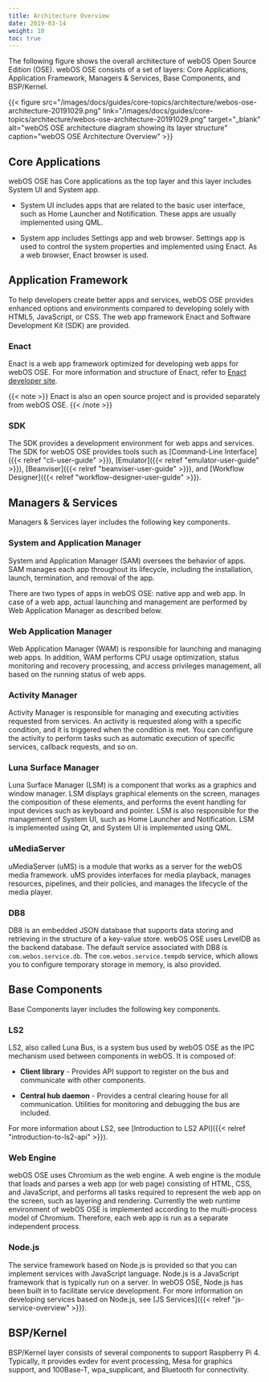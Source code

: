 ```yaml
---
title: Architecture Overview
date: 2019-03-14
weight: 10
toc: true
---
```


The following figure shows the overall architecture of webOS Open Source Edition (OSE). webOS OSE consists of a set of layers: Core Applications, Application Framework, Managers & Services, Base Components, and BSP/Kernel.

{{< figure src="/images/docs/guides/core-topics/architecture/webos-ose-architecture-20191029.png" link="/images/docs/guides/core-topics/architecture/webos-ose-architecture-20191029.png" target="_blank" alt="webOS OSE architecture diagram showing its layer structure" caption="webOS OSE Architecture Overview" >}}

## Core Applications

webOS OSE has Core applications as the top layer and this layer includes System UI and System app.

  - System UI includes apps that are related to the basic user interface, such as Home Launcher and Notification. These apps are usually implemented using QML.

  - System app includes Settings app and web browser. Settings app is used to control the system properties and implemented using Enact. As a web browser, Enact browser is used.

## Application Framework

To help developers create better apps and services, webOS OSE provides enhanced options and environments compared to developing solely with HTML5, JavaScript, or CSS. The web app framework Enact and Software Development Kit (SDK) are provided.

### Enact

Enact is a web app framework optimized for developing web apps for webOS OSE. For more information and structure of Enact, refer to [Enact developer site](http://enactjs.com).

{{< note >}}
Enact is also an open source project and is provided separately from webOS OSE.
{{< /note >}}

### SDK

The SDK provides a development environment for web apps and services. The SDK for webOS OSE provides tools such as [Command-Line Interface]({{< relref "cli-user-guide" >}}), [Emulator]({{< relref "emulator-user-guide" >}}), [Beanviser]({{< relref "beanviser-user-guide" >}}), and [Workflow Designer]({{< relref "workflow-designer-user-guide" >}}).

## Managers & Services

Managers & Services layer includes the following key components.

### System and Application Manager

System and Application Manager (SAM) oversees the behavior of apps. SAM manages each app throughout its lifecycle, including the installation, launch, termination, and removal of the app.

There are two types of apps in webOS OSE: native app and web app. In case of a web app, actual launching and management are performed by Web Application Manager as described below.

### Web Application Manager

Web Application Manager (WAM) is responsible for launching and managing web apps. In addition, WAM performs CPU usage optimization, status monitoring and recovery processing, and access privileges management, all based on the running status of web apps.

### Activity Manager

Activity Manager is responsible for managing and executing activities requested from services. An activity is requested along with a specific condition, and it is triggered when the condition is met. You can configure the activity to perform tasks such as automatic execution of specific services, callback requests, and so on.

### Luna Surface Manager

Luna Surface Manager (LSM) is a component that works as a graphics and window manager. LSM displays graphical elements on the screen, manages the composition of these elements, and performs the event handling for input devices such as keyboard and pointer. LSM is also responsible for the management of System UI, such as Home Launcher and Notification. LSM is implemented using Qt, and System UI is implemented using QML.

### uMediaServer

uMediaServer (uMS) is a module that works as a server for the webOS media framework. uMS provides interfaces for media playback, manages resources, pipelines, and their policies, and manages the lifecycle of the media player.

### DB8

DB8 is an embedded JSON database that supports data storing and retrieving in the structure of a key-value store. webOS OSE uses LevelDB as the backend database. The default service associated with DB8 is `com.webos.service.db`. The `com.webos.service.tempdb` service, which allows you to configure temporary storage in memory, is also provided.

## Base Components

Base Components layer includes the following key components.

### LS2

LS2, also called Luna Bus, is a system bus used by webOS OSE as the IPC mechanism used between components in webOS. It is composed of:

  - **Client library** - Provides API support to register on the bus and communicate with other components.

  - **Central hub daemon** - Provides a central clearing house for all communication. Utilities for monitoring and debugging the bus are included.

For more information about LS2, see [Introduction to LS2 API]({{< relref "introduction-to-ls2-api" >}}).

### Web Engine

webOS OSE uses Chromium as the web engine. A web engine is the module that loads and parses a web app (or web page) consisting of HTML, CSS, and JavaScript, and performs all tasks required to represent the web app on the screen, such as layering and rendering. Currently the web runtime environment of webOS OSE is implemented according to the multi-process model of Chromium. Therefore, each web app is run as a separate independent process.

### Node.js

The service framework based on Node.js is provided so that you can implement services with JavaScript language. Node.js is a JavaScript framework that is typically run on a server. In webOS OSE, Node.js has been built in to facilitate service development. For more information on developing services based on Node.js, see [JS Services]({{< relref "js-service-overview" >}}).

## BSP/Kernel

BSP/Kernel layer consists of several components to support Raspberry Pi 4. Typically, it provides evdev for event processing, Mesa for graphics support, and 100Base-T, wpa_supplicant, and Bluetooth for connectivity.
